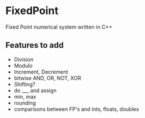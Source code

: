 # FixedPoint
Fixed Point numerical system written in C++



## Features to add
- Division
- Modulo
- Increment, Decrement
- bitwise AND, OR, NOT, XOR
- Shifting?
- do ___ and assign
- min, max
- rounding
- comparisons between FP's and ints, floats, doubles